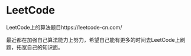# LeetCode
LeetCode上的算法题目https://leetcode-cn.com/

最近都在加强自己算法能力上努力，希望自己能有更多的时间去LeetCode上刷题，拓宽自己的知识面。

